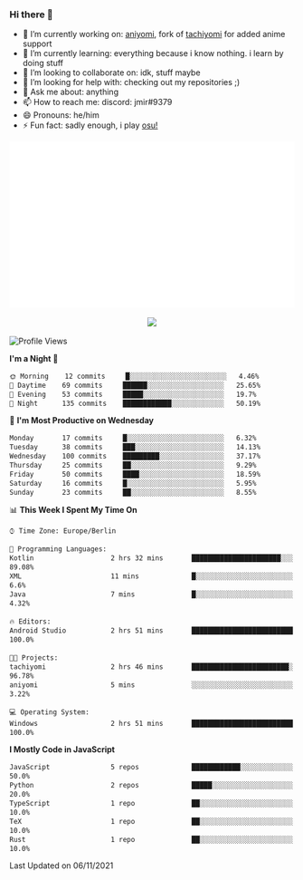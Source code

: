 ### Hi there 👋



<!--
**jmir1/jmir1** is a ✨ _special_ ✨ repository because its `README.md` (this file) appears on your GitHub profile.

Here are some ideas to get you started:
-->
- 🔭 I’m currently working on: [aniyomi](https://github.com/jmir1/aniyomi), fork of [tachiyomi](https://github.com/tachiyomiorg/tachiyomi) for added anime support
- 🌱 I’m currently learning: everything because i know nothing. i learn by doing stuff
- 👯 I’m looking to collaborate on: idk, stuff maybe
- 🤔 I’m looking for help with: checking out my repositories ;)
- 💬 Ask me about: anything
- 📫 How to reach me: discord: jmir#9379
- 😄 Pronouns: he/him
- ⚡ Fun fact: sadly enough, i play [osu!](https://osu.ppy.sh/users/18018426)  
<div>
	<p align="center">
		<a href="https://github.com/jmir1?tab=repositories" target="_blank" rel="noopener"><img src="https://github.com/jmir1/github-stats/blob/master/generated/overview.svg"></a>
	</p>
	<p align="center">
		<a href="https://github.com/search?o=desc&q=author%3Ajmir1&s=committer-date&type=Commits" target="_blank" rel="noopener"><img src="https://github-readme-streak-stats.herokuapp.com/?user=jmir1"></a>
	</p>
</div>

<!--START_SECTION:waka-->
![Profile Views](http://img.shields.io/badge/Profile%20Views-6-blue)

**I'm a Night 🦉** 

```text
🌞 Morning    12 commits     █░░░░░░░░░░░░░░░░░░░░░░░░   4.46% 
🌆 Daytime    69 commits     ██████░░░░░░░░░░░░░░░░░░░   25.65% 
🌃 Evening    53 commits     █████░░░░░░░░░░░░░░░░░░░░   19.7% 
🌙 Night      135 commits    ████████████░░░░░░░░░░░░░   50.19%

```
📅 **I'm Most Productive on Wednesday** 

```text
Monday       17 commits     █░░░░░░░░░░░░░░░░░░░░░░░░   6.32% 
Tuesday      38 commits     ███░░░░░░░░░░░░░░░░░░░░░░   14.13% 
Wednesday    100 commits    █████████░░░░░░░░░░░░░░░░   37.17% 
Thursday     25 commits     ██░░░░░░░░░░░░░░░░░░░░░░░   9.29% 
Friday       50 commits     ████░░░░░░░░░░░░░░░░░░░░░   18.59% 
Saturday     16 commits     █░░░░░░░░░░░░░░░░░░░░░░░░   5.95% 
Sunday       23 commits     ██░░░░░░░░░░░░░░░░░░░░░░░   8.55%

```


📊 **This Week I Spent My Time On** 

```text
⌚︎ Time Zone: Europe/Berlin

💬 Programming Languages: 
Kotlin                   2 hrs 32 mins       ██████████████████████░░░   89.08% 
XML                      11 mins             █░░░░░░░░░░░░░░░░░░░░░░░░   6.6% 
Java                     7 mins              █░░░░░░░░░░░░░░░░░░░░░░░░   4.32%

🔥 Editors: 
Android Studio           2 hrs 51 mins       █████████████████████████   100.0%

🐱‍💻 Projects: 
tachiyomi                2 hrs 46 mins       ████████████████████████░   96.78% 
aniyomi                  5 mins              ░░░░░░░░░░░░░░░░░░░░░░░░░   3.22%

💻 Operating System: 
Windows                  2 hrs 51 mins       █████████████████████████   100.0%

```

**I Mostly Code in JavaScript** 

```text
JavaScript               5 repos             ████████████░░░░░░░░░░░░░   50.0% 
Python                   2 repos             █████░░░░░░░░░░░░░░░░░░░░   20.0% 
TypeScript               1 repo              ██░░░░░░░░░░░░░░░░░░░░░░░   10.0% 
TeX                      1 repo              ██░░░░░░░░░░░░░░░░░░░░░░░   10.0% 
Rust                     1 repo              ██░░░░░░░░░░░░░░░░░░░░░░░   10.0%

```



 Last Updated on 06/11/2021
<!--END_SECTION:waka-->

